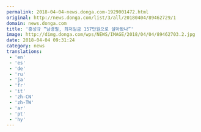 ```yaml
---
permalink: 2018-04-04-news.donga.com-1929001472.html
original: http://news.donga.com/list/3/all/20180404/89462729/1
domain: news.donga.com
title: '홍성규 “남경필, 최저임금 157만원으로 살아봤나”'
image: http://dimg.donga.com/wps/NEWS/IMAGE/2018/04/04/89462703.2.jpg
date: 2018-04-04 09:31:24
category: news
translations: 
 - 'en'
 - 'es'
 - 'de'
 - 'ru'
 - 'ja'
 - 'fr'
 - 'it'
 - 'zh-CN'
 - 'zh-TW'
 - 'ar'
 - 'pt'
 - 'hy'
---
```


